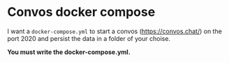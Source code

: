 # Convos docker compose

I want a `docker-compose.yml` to start a convos (https://convos.chat/) on the port 2020 and persist the data in a folder of your choise.

**You must write the docker-compose.yml.**